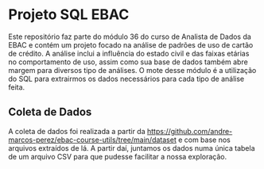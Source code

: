 # Projeto SQL EBAC
Este repositório faz parte do módulo 36 do curso de Analista de Dados da EBAC e contém um projeto focado na análise de padrões de uso de cartão de crédito. A análise inclui a influência do estado civil e das faixas etárias no comportamento de uso, assim como sua base de dados também abre margem para diversos tipo de análises. O mote desse módulo é a utilização do SQL para extrairmos os dados necessários para cada tipo de análise feita.

## Coleta de Dados
A coleta de dados foi realizada a partir da https://github.com/andre-marcos-perez/ebac-course-utils/tree/main/dataset e com base nos arquivos extraídos de lá. A partir daí, juntamos os dados numa única tabela de um arquivo CSV para que pudesse facilitar a nossa exploração.  
